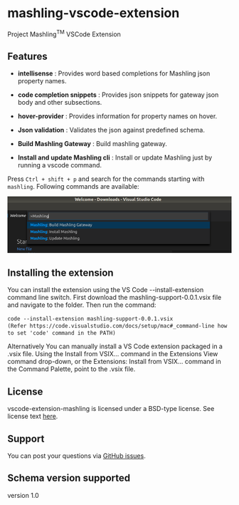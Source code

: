 # mashling-vscode-extension

Project Mashling<sup>TM</sup> VSCode Extension

## Features

* __intellisense__ : Provides word based completions for Mashling json property names.

* __code completion snippets__ : Provides json snippets for gateway json body and other subsections.

* __hover-provider__ : Provides information for property names on hover.

* __Json validation__ : Validates the json against predefined schema.

* __Build Mashling Gateway__ : Build mashling gateway. 

* __Install and update Mashling cli__ : Install or update Mashling just by running a vscode command.

Press `Ctrl + shift + p` and search for the commands starting with `mashling`. Following commands are available:

![mashling-command-list.png](extras/mashling-command-list.png?raw=true)

## Installing the extension

You can install the extension using the VS Code --install-extension command line switch.
First download the mashling-support-0.0.1.vsix file and navigate to the folder. Then run the command:
```
code --install-extension mashling-support-0.0.1.vsix
(Refer https://code.visualstudio.com/docs/setup/mac#_command-line how to set 'code' command in the PATH)
```
Alternatively You can manually install a VS Code extension packaged in a .vsix file. Using the Install from VSIX... command in the Extensions View command drop-down, or the Extensions: Install from VSIX... command in the Command Palette, point to the .vsix file.

## License
vscode-extension-mashling is licensed under a BSD-type license. See license text [here](https://github.com/TIBCOSoftware/vscode-extension-mashling/blob/master/TIBCO%20LICENSE.txt).

## Support
You can post your questions via [GitHub issues](https://github.com/TIBCOSoftware/vscode-extension-mashling/issues).

## Schema version supported
version 1.0

